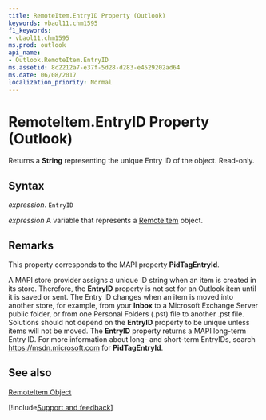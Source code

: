 ```yaml
---
title: RemoteItem.EntryID Property (Outlook)
keywords: vbaol11.chm1595
f1_keywords:
- vbaol11.chm1595
ms.prod: outlook
api_name:
- Outlook.RemoteItem.EntryID
ms.assetid: 8c2212a7-e37f-5d28-d283-e4529202ad64
ms.date: 06/08/2017
localization_priority: Normal
---
```



# RemoteItem.EntryID Property (Outlook)

Returns a  **String** representing the unique Entry ID of the object. Read-only.


## Syntax

_expression_. `EntryID`

_expression_ A variable that represents a [RemoteItem](./Outlook.RemoteItem.md) object.


## Remarks

This property corresponds to the MAPI property  **PidTagEntryId**.

A MAPI store provider assigns a unique ID string when an item is created in its store. Therefore, the  **EntryID** property is not set for an Outlook item until it is saved or sent. The Entry ID changes when an item is moved into another store, for example, from your **Inbox** to a Microsoft Exchange Server public folder, or from one Personal Folders (.pst) file to another .pst file. Solutions should not depend on the **EntryID** property to be unique unless items will not be moved. The **EntryID** property returns a MAPI long-term Entry ID. For more information about long- and short-term EntryIDs, search https://msdn.microsoft.com for **PidTagEntryId**.


## See also


[RemoteItem Object](Outlook.RemoteItem.md)

[!include[Support and feedback](~/includes/feedback-boilerplate.md)]
